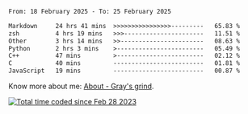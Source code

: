 <!--START_SECTION:waka-->

```txt
From: 18 February 2025 - To: 25 February 2025

Markdown     24 hrs 41 mins  >>>>>>>>>>>>>>>>---------   65.83 %
zsh          4 hrs 19 mins   >>>----------------------   11.51 %
Other        3 hrs 14 mins   >>-----------------------   08.63 %
Python       2 hrs 3 mins    >------------------------   05.49 %
C++          47 mins         >------------------------   02.12 %
C            40 mins         -------------------------   01.81 %
JavaScript   19 mins         -------------------------   00.87 %
```

<!--END_SECTION:waka-->

<!-- [![grayxu's github stats](https://github-readme-stats.vercel.app/api?username=grayxu&count_private=true&show_icons=true)](https://github.com/grayxu) -->

Know more about me: [About - Gray's grind](https://www.grayxu.cn/).
<p align="left">
  <a href="https://wakatime.com/@c69eb31e-43a1-463f-8968-c3449e386f57"><img src="https://wakatime.com/badge/user/c69eb31e-43a1-463f-8968-c3449e386f57.svg" title="Total time coded since Feb 28 2023" /></a>
</p>

